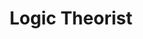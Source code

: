 ---
title: "Logic Theorist"

categories: ['']

tags: ['Logic', 'Theorist']

arwords: 'المنَظِّر المنطقي'

arexps: []

enwords: ['Logic Theorist']

enexps: []

arlexicons: 'ن'

enlexicons: 'L'

authors: ['Ruqayya Roshdy']

translators: ['']

citations: 'العربية والذكاء الاصطناعي'

sources: 'مركز الملك عبدالله بن عبدالعزيز الدولي لخدمة اللغة العربية'

word: "true"

slug: ""
---